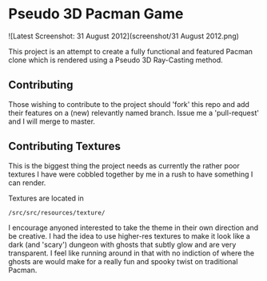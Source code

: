 # Pseudo 3D Pacman Game

![Latest Screenshot: 31 August 2012](screenshot/31 August 2012.png)

This project is an attempt to create a fully functional and featured Pacman clone which is rendered using a Pseudo 3D Ray-Casting method.

## Contributing

Those wishing to contribute to the project should 'fork' this repo and add their features on a (new) relevantly named branch. Issue me a 'pull-request' and I will merge to master.

## Contributing Textures

This is the biggest thing the project needs as currently the rather poor textures I have were cobbled together by me in a rush to have something I can render.

Textures are located in

	/src/src/resources/texture/

I encourage anyoned interested to take the theme in their own direction and be creative. 
I had the idea to use higher-res textures to make it look like a dark (and 'scary') dungeon with ghosts that subtly glow and are very transparent. I feel like running around in that with no indiction of where the ghosts are would make for a really fun and spooky twist on traditional Pacman.